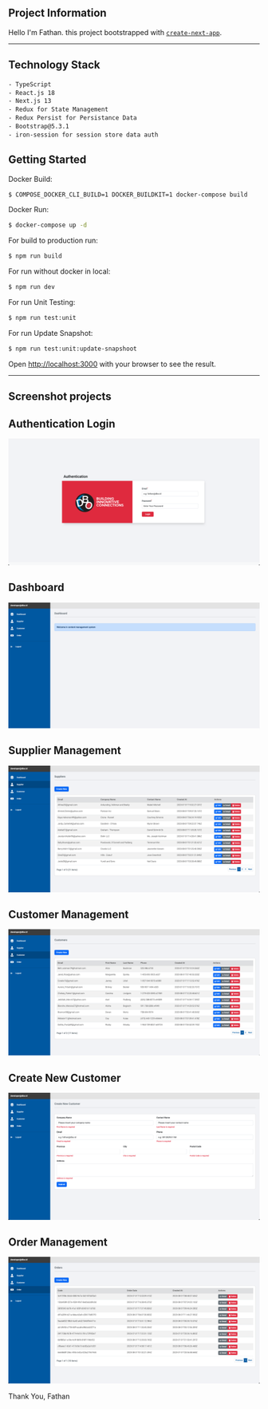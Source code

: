 ## Project Information


Hello I'm Fathan. this project bootstrapped with [`create-next-app`](https://github.com/vercel/next.js/tree/canary/packages/create-next-app).

----

## Technology Stack

```bash
- TypeScript
- React.js 18
- Next.js 13
- Redux for State Management
- Redux Persist for Persistance Data
- Bootstrap@5.3.1
- iron-session for session store data auth
```

## Getting Started

Docker Build:
```bash
$ COMPOSE_DOCKER_CLI_BUILD=1 DOCKER_BUILDKIT=1 docker-compose build
```

Docker Run:
```bash
$ docker-compose up -d
```

For build to production run:
```bash
$ npm run build
```

For run without docker in local:
```bash
$ npm run dev
```

For run Unit Testing:
```bash
$ npm run test:unit
```

For run Update Snapshot:
```bash
$ npm run test:unit:update-snapshoot
```

Open [http://localhost:3000](http://localhost:3000) with your browser to see the result.

----

## Screenshot projects

## Authentication Login<br>
![](./screenshoot/ss2.png)

## Dashboard<br>
![](./screenshoot/ss6.png)

## Supplier Management<br>
![](./screenshoot/ss5.png)

## Customer Management<br>
![](./screenshoot/ss4.png)

## Create New Customer<br>
![](./screenshoot/ss1.png)

## Order Management<br>
![](./screenshoot/ss3.png)

Thank You,
Fathan 